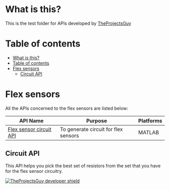 # What is this?
This is the test folder for APIs developed by [TheProjectsGuy][TheProjectsGuy-dev-profile]

# Table of contents
- [What is this?](#what-is-this)
- [Table of contents](#table-of-contents)
- [Flex sensors](#flex-sensors)
  - [Circuit API](#circuit-api)

# Flex sensors
All the APIs concerned to the flex sensors are listed below:

| **API Name** | **Purpose** | **Platforms** |
| ----- | ----- | ----- |
| [Flex sensor circuit API][flex_sensor_circuit_api] | To generate circuit for flex sensors | MATLAB |


[flex_sensor_circuit_api]: ./Flex_sensor_circuitry/

## Circuit API
This API helps you pick the best set of resistors from the set that you have for the flex sensor circuitry.


[![TheProjectsGuy developer shield][TheProjectsGuy-dev-shield]][TheProjectsGuy-dev-profile]

[TheProjectsGuy-dev-shield]: https://img.shields.io/badge/Dev-TheProjectsGuy-0061ff.svg
[TheProjectsGuy-dev-profile]: https://github.com/TheProjectsGuy
